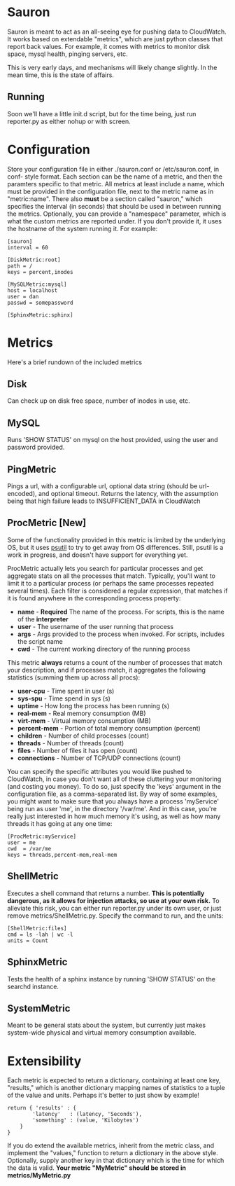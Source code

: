 Sauron
======

Sauron is meant to act as an all-seeing eye for pushing data to CloudWatch. It
works based on extendable "metrics", which are just python classes that report
back values. For example, it comes with metrics to monitor disk space, mysql
health, pinging servers, etc.

This is very early days, and mechanisms will likely change slightly. In the mean
time, this is the state of affairs.

Running
-------

Soon we'll have a little init.d script, but for the time being, just run reporter.py
as either nohup or with screen.

Configuration
=============

Store your configuration file in either ./sauron.conf or /etc/sauron.conf, in conf-
style format. Each section can be the name of a metric, and then the paramters
specific to that metric. All metrics at least include a name, which must be provided
in the configuration file, next to the metric name as in "metric:name". There also 
__must__ be a section called "sauron," which specifies the interval (in seconds) that 
should be used in between running the metrics. Optionally, you can provide a "namespace"
parameter, which is what the custom metrics are reported under. If you don't provide it,
it uses the hostname of the system running it. For example:

	[sauron]
	interval = 60

	[DiskMetric:root]
	path = /
	keys = percent,inodes

	[MySQLMetric:mysql]
	host = localhost
	user = dan
	passwd = somepassword

	[SphinxMetric:sphinx]

Metrics
=======

Here's a brief rundown of the included metrics

Disk
----

Can check up on disk free space, number of inodes in use, etc.

MySQL
-----

Runs 'SHOW STATUS' on mysql on the host provided, using the user and password provided.

PingMetric
----------

Pings a url, with a configurable url, optional data string (should be url-encoded), and
optional timeout. Returns the latency, with the assumption being that high failure leads
to INSUFFICIENT\_DATA in CloudWatch

ProcMetric **[New]**
------------------

Some of the functionality provided in this metric is limited by the underlying OS, but it
uses [psutil](http://code.google.com/p/psutil/) to try to get away from OS differences.
Still, psutil is a work in progress, and doesn't have support for everything yet.

ProcMetric actually lets you search for particular processes and get aggregate stats on all
the processes that match. Typically, you'll want to limit it to a particular process (or
perhaps the same processes repeated several times). Each filter is considered a regular
expression, that matches if it is found anywhere in the corresponding process property:

* __name__ - __Required__ The name of the process. For scripts, this is the name of the __interpreter__
* __user__ - The username of the user running that process
* __args__ - Args provided to the process when invoked. For scripts, includes the script name
* __cwd__  - The current working directory of the running process

This metric __always__ returns a count of the number of processes that match your description,
and if processes match, it aggregates the following statistics (summing them up across all procs):

* __user-cpu__ - Time spent in user (s)
* __sys-spu__  - Time spend in sys (s)
* __uptime__   - How long the process has been running (s)
* __real-mem__ - Real memory consumption (MB)
* __virt-mem__ - Virtual memory consumption (MB)
* __percent-mem__ - Portion of total memory consumption (percent)
* __children__ - Number of child processes (count)
* __threads__  - Number of threads (count)
* __files__    - Number of files it has open (count)
* __connections__ - Number of TCP/UDP connections (count)

You can specify the specific attributes you would like pushed to CloudWatch, in case you
don't want all of these cluttering your monitoring (and costing you money). To do so, just
specify the 'keys' argument in the configuration file, as a comma-separated list. By way of
some examples, you might want to make sure that you always have a process 'myService' being
run as user 'me', in the directory '/var/me'. And in this case, you're really just interested
in how much memory it's using, as well as how many threads it has going at any one time:

	[ProcMetric:myService]
	user = me
	cwd  = /var/me
	keys = threads,percent-mem,real-mem

ShellMetric
-----------

Executes a shell command that returns a number. __This is potentially dangerous, as it
allows for injection attacks, so use at your own risk.__ To alleviate this risk, you can
either run reporter.py under its own user, or just remove metrics/ShellMetric.py.
Specify the command to run, and the units:

	[ShellMetric:files]
	cmd = ls -lah | wc -l
	units = Count

SphinxMetric
------------

Tests the health of a sphinx instance by running 'SHOW STATUS' on the searchd instance.

SystemMetric
------------

Meant to be general stats about the system, but currently just makes system-wide physical
and virtual memory consumption available.

Extensibility
=============

Each metric is expected to return a dictionary, containing at least one key,
"results," which is another dictionary mapping names of statistics to a tuple
of the value and units. Perhaps it's better to just show by example!

	return { 'results' : {
			'latency'   : (latency, 'Seconds'),
			'something' : (value, 'Kilobytes')
		}
	}

If you do extend the available metrics, inherit from the metric class, and implement
the "values," function to return a dictionary in the above style. Optionally, 
supply another key in that dictionary which is the time for which the data is
valid. __Your metric "MyMetric" should be stored in metrics/MyMetric.py__